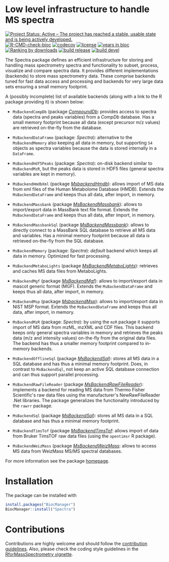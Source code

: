 # Low level infrastructure to handle MS spectra

[![Project Status: Active – The project has reached a stable, usable state and is being actively developed.](https://www.repostatus.org/badges/latest/active.svg)](https://www.repostatus.org/#active)
[![R-CMD-check-bioc](https://github.com/RforMassSpectrometry/Spectra/workflows/R-CMD-check-bioc/badge.svg)](https://github.com/RforMassSpectrometry/Spectra/actions?query=workflow%3AR-CMD-check-bioc)
[![codecov](https://codecov.io/gh/rformassspectrometry/Spectra/branch/main/graph/badge.svg?token=jy0Mid9gKn)](https://codecov.io/gh/rformassspectrometry/Spectra)
[![license](https://img.shields.io/badge/license-Artistic--2.0-brightgreen.svg)](https://opensource.org/licenses/Artistic-2.0)
[![years in bioc](http://bioconductor.org/shields/years-in-bioc/Spectra.svg)](https://bioconductor.org/packages/release/bioc/html/Spectra.html)
[![Ranking by downloads](http://bioconductor.org/shields/downloads/release/Spectra.svg)](https://bioconductor.org/packages/stats/bioc/Spectra/)
[![build release](http://bioconductor.org/shields/build/release/bioc/Spectra.svg)](https://bioconductor.org/checkResults/release/bioc-LATEST/Spectra/)
[![build devel](http://bioconductor.org/shields/build/devel/bioc/Spectra.svg)](https://bioconductor.org/checkResults/devel/bioc-LATEST/Spectra/)

The Spectra package defines an efficient infrastructure for storing and handling
mass spectrometry spectra and functionality to subset, process, visualize and
compare spectra data. It provides different implementations (backends) to store
mass spectrometry data. These comprise backends tuned for fast data access and
processing and backends for very large data sets ensuring a small memory
footprint.

A (possibly incomplete) list of available backends (along with a link to the R
package providing it) is shown below:

- `MsBackendCompDb` (package
  [*CompoundDb*](https://github.com/rformassspectrometry/CompoundDb): provides
  access to spectra data (spectra and peaks variables) from a *CompDb*
  database. Has a small memory footprint because all data (except precursor m/z
  values) are retrieved on-the-fly from the database.

- `MsBackendDataFrame` (package: *Spectra*): alternative to the
  `MsBackendMemory` also keeping all data in memory, but supporting `S4` objects
  as spectra variables because the data is stored internally in a `DataFrame`.

- `MsBackendHdf5Peaks` (package: *Spectra*): on-disk backend similar to
  `MsBackendMzR`, but the peaks data is stored in HDF5 files (general spectra
  variables are kept in memory).

- `MsBackendHmdbXml` (package
  [*MsbackendHmdb*](https://github.com/rformassspectrometry/MsBackendHmdb)):
  allows import of MS data from xml files of the Human Metabolome Database
  (HMDB). Extends the `MsBackendDataFrame` and keeps thus all data, after
  import, in memory.

- `MsBackendMassbank` (package
  [*MsBackendMassbank*](https://github.com/rformassspectrometry/MsBackendMassbank)):
  allows to import/export data in MassBank text file format. Extends the
  `MsBackendDataFrame` and keeps thus all data, after import, in memory.

- `MsBackendMassbankSql` (package
  [*MsBackendMassbank*](https://github.com/rformassspectrometry/MsBackendMassbank)):
  allows to directly connect to a MassBank SQL database to retrieve all MS data
  and variables. Has a minimal memory footprint because all data is retrieved
  on-the-fly from the SQL database.

- `MsBackendMemory` (package: *Spectra*): *default* backend which keeps all data
  in memory. Optimized for fast processing.

- `MsBackendMetaboLights` (package
  [*MsBackendMetaboLights*](https://github.com/rformassspectrometry/MsBackendMetaboLights)):
  retrieves and caches MS data files from MetaboLights.

- `MsBackendMgf` (package
  [*MsBackendMgf*](https://github.com/rformassspectrometry/MsBackendMgf)): allows
  to import/export data in mascot generic format (MGF). Extends the
  `MsBackendDataFrame` and keeps thus all data, after import, in memory.

- `MsBackendMsp` (package
  [*MsbackendMsp*](https://github.com/rformassspectrometry/MsBackendMsp)): allows
  to import/export data in NIST MSP format. Extends the `MsBackendDataFrame` and
  keeps thus all data, after import, in memory.

- `MsBackendMzR` (package: *Spectra*): by using the `mzR` package it supports
  import of MS data from mzML, mzXML and CDF files. This backend keeps only
  general spectra variables in memory and retrieves the peaks data (m/z and
  intensity values) on-the-fly from the original data files. The backend has
  thus a smaller memory footprint compared to in-memory backends.

- `MsBackendOfflineSql` (package
  [*MsBackendSql*](https://github.com/rformassspectrometry/MsBackendSql)):
  stores all MS data in a SQL database and has thus a minimal memory footprint.
  Does, in contrast to `MsBackendSql`, not keep an active SQL database
  connection and can thus support parallel processing.

- `MsBackendRawFileReader` (package
  [*MsBackendRawFileReader*](https://github.com/fgcz/MsBackendRawFileReader)):
  implements a backend for reading MS data from Thermo Fisher Scientific's raw
  data files using the manufacturer's NewRawFileReader .Net libraries. The
  package generalizes the functionality introduced by the `rawrr` package.

- `MsBackendSql` (package
  [*MsBackendSql*](https://github.com/rformassspectrometry/MsBackendSql)):
  stores all MS data in a SQL database and has thus a minimal memory footprint.

- `MsBackendTimsTof` (package
  [*MsBackendTimsTof*](https://github.com/rformassspectrometry/MsBackendTimsTof):
  allows import of data from Bruker TimsTOF raw data files (using the
  `opentimsr` R package).

- `MsBackendWeizMass` (package
  [*MsBackendWeizMass*](https://github.com/rformassspectrometry/MsBackendWeizMass):
  allows to access MS data from WeizMass MS/MS spectral databases.


For more information see the package
[homepage](https://rformassspectrometry.github.io/Spectra).


# Installation

The package can be installed with

```r
install.packages("BiocManager")
BiocManager::install("Spectra")
```


# Contributions

Contributions are highly welcome and should follow the [contribution
guidelines](https://rformassspectrometry.github.io/RforMassSpectrometry/articles/RforMassSpectrometry.html#contributions).
Also, please check the coding style guidelines in the [RforMassSpectrometry
vignette](https://rformassspectrometry.github.io/RforMassSpectrometry/articles/RforMassSpectrometry.html).
